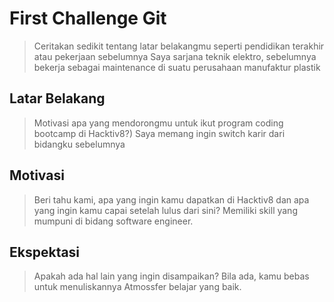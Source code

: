 # First Challenge Git

> Ceritakan sedikit tentang latar belakangmu seperti pendidikan terakhir atau pekerjaan sebelumnya
> Saya sarjana teknik elektro, sebelumnya bekerja sebagai maintenance di suatu perusahaan manufaktur plastik

## Latar Belakang

> Motivasi apa yang mendorongmu untuk ikut program coding bootcamp di Hacktiv8?)
> Saya memang ingin switch karir dari bidangku sebelumnya

## Motivasi

> Beri tahu kami, apa yang ingin kamu dapatkan di Hacktiv8 dan apa yang ingin kamu capai setelah lulus dari sini?
> Memiliki skill yang mumpuni di bidang software engineer. 

## Ekspektasi

> Apakah ada hal lain yang ingin disampaikan? Bila ada, kamu bebas untuk menuliskannya
> Atmossfer belajar yang baik.
